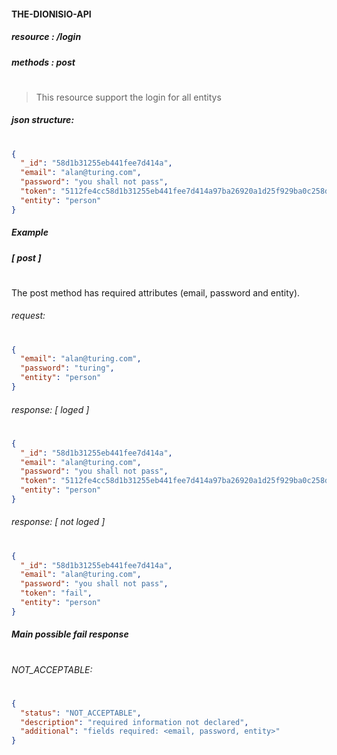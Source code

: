 #### THE-DIONISIO-API
##### resource : /login 
##### methods : post
#
>This resource support the login for all entitys
##### json structure:
#
```json
{
  "_id": "58d1b31255eb441fee7d414a",
  "email": "alan@turing.com",
  "password": "you shall not pass",
  "token": "5112fe4cc58d1b31255eb441fee7d414a97ba26920a1d25f929ba0c258d1b31255eb441fee7d414a3055241e",
  "entity": "person"
}
```
##### Example

##### [ post ]
#
The post method has required attributes (email, password and entity).
###### request:
#
```json
{
  "email": "alan@turing.com",
  "password": "turing",
  "entity": "person"
}
```
###### response: [ loged ]
#
```json
{
  "_id": "58d1b31255eb441fee7d414a",
  "email": "alan@turing.com",
  "password": "you shall not pass",
  "token": "5112fe4cc58d1b31255eb441fee7d414a97ba26920a1d25f929ba0c258d1b31255eb441fee7d414a3055241e",
  "entity": "person"
}
```
###### response: [ not loged ]
#
```json
{
  "_id": "58d1b31255eb441fee7d414a",
  "email": "alan@turing.com",
  "password": "you shall not pass",
  "token": "fail",
  "entity": "person"
}
```
##### Main possible fail response
#
###### NOT_ACCEPTABLE:
#
```json
{
  "status": "NOT_ACCEPTABLE",
  "description": "required information not declared",
  "additional": "fields required: <email, password, entity>"
}
```
